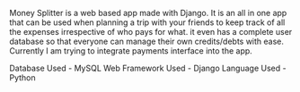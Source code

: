  Money Splitter is a web based app made with Django.
 It is an all in one app that can be used when planning a trip with your friends to keep track of all the expenses irrespective of who pays for what.
 it even has a complete user database so that everyone can manage their own credits/debts with ease.
 Currently I am trying to integrate payments interface into the app.
 
 Database Used - MySQL
 Web Framework Used - Django
 Language Used - Python
